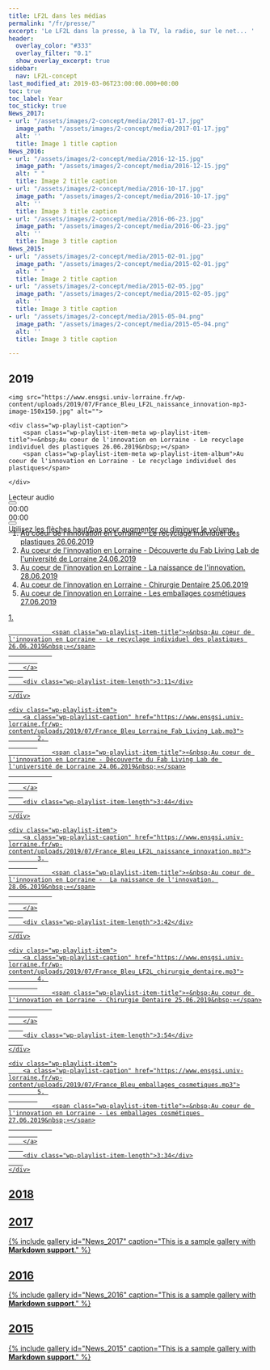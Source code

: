 ```yaml
---
title: LF2L dans les médias
permalink: "/fr/presse/"
excerpt: 'Le LF2L dans la presse, à la TV, la radio, sur le net... '
header:
  overlay_color: "#333"
  overlay_filter: "0.1"
  show_overlay_excerpt: true
sidebar:
  nav: LF2L-concept
last_modified_at: 2019-03-06T23:00:00.000+00:00
toc: true
toc_label: Year
toc_sticky: true
News_2017:
- url: "/assets/images/2-concept/media/2017-01-17.jpg"
  image_path: "/assets/images/2-concept/media/2017-01-17.jpg"
  alt: ''
  title: Image 1 title caption
News_2016:
- url: "/assets/images/2-concept/media/2016-12-15.jpg"
  image_path: "/assets/images/2-concept/media/2016-12-15.jpg"
  alt: " "
  title: Image 2 title caption
- url: "/assets/images/2-concept/media/2016-10-17.jpg"
  image_path: "/assets/images/2-concept/media/2016-10-17.jpg"
  alt: ''
  title: Image 3 title caption
- url: "/assets/images/2-concept/media/2016-06-23.jpg"
  image_path: "/assets/images/2-concept/media/2016-06-23.jpg"
  alt: ''
  title: Image 3 title caption
News_2015:
- url: "/assets/images/2-concept/media/2015-02-01.jpg"
  image_path: "/assets/images/2-concept/media/2015-02-01.jpg"
  alt: " "
  title: Image 2 title caption
- url: "/assets/images/2-concept/media/2015-02-05.jpg"
  image_path: "/assets/images/2-concept/media/2015-02-05.jpg"
  alt: ''
  title: Image 3 title caption
- url: "/assets/images/2-concept/media/2015-05-04.png"
  image_path: "/assets/images/2-concept/media/2015-05-04.png"
  alt: ''
  title: Image 3 title caption

---
```

## 2019

<div class="wp-playlist-current-item">
	
	<img src="https://www.ensgsi.univ-lorraine.fr/wp-content/uploads/2019/07/France_Bleu_LF2L_naissance_innovation-mp3-image-150x150.jpg" alt="">
	
	<div class="wp-playlist-caption">
		<span class="wp-playlist-item-meta wp-playlist-item-title">«&nbsp;Au coeur de l'innovation en Lorraine - Le recyclage individuel des plastiques 26.06.2019&nbsp;»</span>
		<span class="wp-playlist-item-meta wp-playlist-item-album">Au coeur de l'innovation en Lorraine - Le recyclage individuel des plastiques</span>
		
	</div>
</div>
	<span class="mejs-offscreen">Lecteur audio</span><div id="mep_0" class="mejs-container mejs-container-keyboard-inactive mejs-audio" tabindex="0" role="application" aria-label="Lecteur audio" style="width: 577.683px; height: 40px; min-width: 241px;"><div class="mejs-inner"><div class="mejs-mediaelement"><mediaelementwrapper id="mejs_004732333478494999"><audio preload="none" width="618" src="https://www.ensgsi.univ-lorraine.fr/wp-content/uploads/2019/07/France_Bleu_LF2L_recyclage_plastiques.mp3" style="width: 100%; height: 100%;" id="mejs_004732333478494999_html5"></audio></mediaelementwrapper></div><div class="mejs-layers"><div class="mejs-poster mejs-layer" style="display: none; width: 100%; height: 100%;"></div></div><div class="mejs-controls"><div class="mejs-button mejs-playpause-button mejs-play"><button type="button" aria-controls="mep_0" title="Lecture" aria-label="Lecture" tabindex="0"></button></div><div class="mejs-time mejs-currenttime-container" role="timer" aria-live="off"><span class="mejs-currenttime">00:00</span></div><div class="mejs-time-rail"><span class="mejs-time-total mejs-time-slider"><span class="mejs-time-buffering" style="display: none;"></span><span class="mejs-time-loaded"></span><span class="mejs-time-current"></span><span class="mejs-time-hovered no-hover"></span><span class="mejs-time-handle"><span class="mejs-time-handle-content"></span></span><span class="mejs-time-float" style="display: none; left: 0px;"><span class="mejs-time-float-current">00:00</span><span class="mejs-time-float-corner"></span></span></span></div><div class="mejs-time mejs-duration-container"><span class="mejs-duration">00:00</span></div><div class="mejs-button mejs-volume-button mejs-mute"><button type="button" aria-controls="mep_0" title="Muet" aria-label="Muet" tabindex="0"></button></div><a class="mejs-horizontal-volume-slider" href="javascript:void(0);" aria-label="Curseur de volume" aria-valuemin="0" aria-valuemax="100" role="slider"><span class="mejs-offscreen">Utilisez les flèches haut/bas pour augmenter ou diminuer le volume.</span><div class="mejs-horizontal-volume-total"><div class="mejs-horizontal-volume-current" style="left: 0px; width: 100%;"></div><div class="mejs-horizontal-volume-handle" style="left: 100%;"></div></div></a></div></div></div>
	<div class="wp-playlist-next"></div>
	<div class="wp-playlist-prev"></div>
	<noscript>
	<ol><li><a href='https://www.ensgsi.univ-lorraine.fr/wp-content/uploads/2019/07/France_Bleu_LF2L_recyclage_plastiques.mp3'>Au coeur de l'innovation en Lorraine - Le recyclage individuel des plastiques 26.06.2019</a></li><li><a href='https://www.ensgsi.univ-lorraine.fr/wp-content/uploads/2019/07/France_Bleu_Lorraine_Fab_Living_Lab.mp3'>Au coeur de l'innovation en Lorraine - Découverte du Fab Living Lab de l'université de Lorraine 24.06.2019</a></li><li><a href='https://www.ensgsi.univ-lorraine.fr/wp-content/uploads/2019/07/France_Bleu_LF2L_naissance_innovation.mp3'>Au coeur de l'innovation en Lorraine -  La naissance de l'innovation. 28.06.2019</a></li><li><a href='https://www.ensgsi.univ-lorraine.fr/wp-content/uploads/2019/07/France_Bleu_LF2L_chirurgie_dentaire.mp3'>Au coeur de l'innovation en Lorraine - Chirurgie Dentaire 25.06.2019</a></li><li><a href='https://www.ensgsi.univ-lorraine.fr/wp-content/uploads/2019/07/France_Bleu_emballages_cosmetiques.mp3'>Au coeur de l'innovation en Lorraine - Les emballages cosmétiques 27.06.2019</a></li></ol>
	</noscript>
	<script type="application/json" class="wp-playlist-script">{"type":"audio","tracklist":true,"tracknumbers":true,"images":true,"artists":true,"tracks":[{"src":"https:\/\/www.ensgsi.univ-lorraine.fr\/wp-content\/uploads\/2019\/07\/France_Bleu_LF2L_recyclage_plastiques.mp3","type":"audio\/mpeg","title":"Au coeur de l'innovation en Lorraine - Le recyclage individuel des plastiques 26.06.2019","caption":"","description":"<i>Au coeur de l'innovation en Lorraine - Le recyclage individuel des plastiques 26.06.2019<\/i> tir\u00e9 de <i>Au coeur de l'innovation en Lorraine - Le recyclage individuel des plastiques<\/i> Genre\u00a0: Podcast.","meta":{"album":"Au coeur de l'innovation en Lorraine - Le recyclage individuel des plastiques","genre":"Podcast","length_formatted":"3:11"},"image":{"src":"https:\/\/www.ensgsi.univ-lorraine.fr\/wp-content\/uploads\/2019\/07\/France_Bleu_LF2L_naissance_innovation-mp3-image.jpg","width":1400,"height":1400},"thumb":{"src":"https:\/\/www.ensgsi.univ-lorraine.fr\/wp-content\/uploads\/2019\/07\/France_Bleu_LF2L_naissance_innovation-mp3-image-150x150.jpg","width":150,"height":150}},{"src":"https:\/\/www.ensgsi.univ-lorraine.fr\/wp-content\/uploads\/2019\/07\/France_Bleu_Lorraine_Fab_Living_Lab.mp3","type":"audio\/mpeg","title":"Au coeur de l'innovation en Lorraine - D\u00e9couverte du Fab Living Lab de l'universit\u00e9 de Lorraine 24.06.2019","caption":"","description":"<i>Au coeur de l'innovation en Lorraine - D\u00e9couverte du Fab Living Lab de l'universit\u00e9 de Lorraine 24.06.2019<\/i> tir\u00e9 de <i>Au coeur de l'innovation en Lorraine - D\u00e9couverte du Fab Living Lab de l'universit\u00e9 de Lorraine<\/i> Genre\u00a0: Podcast.","meta":{"album":"Au coeur de l'innovation en Lorraine - D\u00e9couverte du Fab Living Lab de l'universit\u00e9 de Lorraine","genre":"Podcast","length_formatted":"3:44"},"image":{"src":"https:\/\/www.ensgsi.univ-lorraine.fr\/wp-content\/uploads\/2019\/07\/France_Bleu_LF2L_naissance_innovation-mp3-image.jpg","width":1400,"height":1400},"thumb":{"src":"https:\/\/www.ensgsi.univ-lorraine.fr\/wp-content\/uploads\/2019\/07\/France_Bleu_LF2L_naissance_innovation-mp3-image-150x150.jpg","width":150,"height":150}},{"src":"https:\/\/www.ensgsi.univ-lorraine.fr\/wp-content\/uploads\/2019\/07\/France_Bleu_LF2L_naissance_innovation.mp3","type":"audio\/mpeg","title":"Au coeur de l'innovation en Lorraine -  La naissance de l'innovation. 28.06.2019","caption":"","description":"<i>Au coeur de l'innovation en Lorraine -  La naissance de l'innovation. 28.06.2019<\/i> tir\u00e9 de <i>Au coeur de l'innovation en Lorraine -  La naissance de l'innovation.<\/i> Genre\u00a0: Podcast.","meta":{"album":"Au coeur de l'innovation en Lorraine - La naissance de l'innovation.","genre":"Podcast","length_formatted":"3:42"},"image":{"src":"https:\/\/www.ensgsi.univ-lorraine.fr\/wp-content\/uploads\/2019\/07\/France_Bleu_LF2L_naissance_innovation-mp3-image.jpg","width":1400,"height":1400},"thumb":{"src":"https:\/\/www.ensgsi.univ-lorraine.fr\/wp-content\/uploads\/2019\/07\/France_Bleu_LF2L_naissance_innovation-mp3-image-150x150.jpg","width":150,"height":150}},{"src":"https:\/\/www.ensgsi.univ-lorraine.fr\/wp-content\/uploads\/2019\/07\/France_Bleu_LF2L_chirurgie_dentaire.mp3","type":"audio\/mpeg","title":"Au coeur de l'innovation en Lorraine - Chirurgie Dentaire 25.06.2019","caption":"","description":"<i> Au coeur de l'innovation en Lorraine - Chirurgie Dentaire 25.06.2019<\/i> tir\u00e9 de <i> Au coeur de l'innovation en Lorraine - Chirurgie Dentaire<\/i> Genre\u00a0: Podcast.","meta":{"album":"Au coeur de l'innovation en Lorraine - Chirurgie Dentaire","genre":"Podcast","length_formatted":"3:54"},"image":{"src":"https:\/\/www.ensgsi.univ-lorraine.fr\/wp-includes\/images\/media\/audio.png","width":48,"height":64},"thumb":{"src":"https:\/\/www.ensgsi.univ-lorraine.fr\/wp-includes\/images\/media\/audio.png","width":48,"height":64}},{"src":"https:\/\/www.ensgsi.univ-lorraine.fr\/wp-content\/uploads\/2019\/07\/France_Bleu_emballages_cosmetiques.mp3","type":"audio\/mpeg","title":"Au coeur de l'innovation en Lorraine - Les emballages cosm\u00e9tiques 27.06.2019","caption":"","description":"<i>Au coeur de l'innovation en Lorraine - Les emballages cosm\u00e9tiques 27.06.2019<\/i> tir\u00e9 de <i>Au coeur de l'innovation en Lorraine - Les emballages cosm\u00e9tiques<\/i> Genre\u00a0: Podcast.","meta":{"album":"Au coeur de l'innovation en Lorraine - Les emballages cosm\u00e9tiques","genre":"Podcast","length_formatted":"3:34"},"image":{"src":"https:\/\/www.ensgsi.univ-lorraine.fr\/wp-includes\/images\/media\/audio.png","width":48,"height":64},"thumb":{"src":"https:\/\/www.ensgsi.univ-lorraine.fr\/wp-includes\/images\/media\/audio.png","width":48,"height":64}}]}</script>
<div class="wp-playlist-tracks">
	<div class="wp-playlist-item wp-playlist-playing">
		<a class="wp-playlist-caption" href="https://www.ensgsi.univ-lorraine.fr/wp-content/uploads/2019/07/France_Bleu_LF2L_recyclage_plastiques.mp3">
			1. 
			
				<span class="wp-playlist-item-title">«&nbsp;Au coeur de l'innovation en Lorraine - Le recyclage individuel des plastiques 26.06.2019&nbsp;»</span>
				
			
		</a>
		
		<div class="wp-playlist-item-length">3:11</div>
		
	</div>

	<div class="wp-playlist-item">
		<a class="wp-playlist-caption" href="https://www.ensgsi.univ-lorraine.fr/wp-content/uploads/2019/07/France_Bleu_Lorraine_Fab_Living_Lab.mp3">
			2. 
			
				<span class="wp-playlist-item-title">«&nbsp;Au coeur de l'innovation en Lorraine - Découverte du Fab Living Lab de l'université de Lorraine 24.06.2019&nbsp;»</span>
				
			
		</a>
		
		<div class="wp-playlist-item-length">3:44</div>
		
	</div>

	<div class="wp-playlist-item">
		<a class="wp-playlist-caption" href="https://www.ensgsi.univ-lorraine.fr/wp-content/uploads/2019/07/France_Bleu_LF2L_naissance_innovation.mp3">
			3. 
			
				<span class="wp-playlist-item-title">«&nbsp;Au coeur de l'innovation en Lorraine -  La naissance de l'innovation. 28.06.2019&nbsp;»</span>
				
			
		</a>
		
		<div class="wp-playlist-item-length">3:42</div>
		
	</div>

	<div class="wp-playlist-item">
		<a class="wp-playlist-caption" href="https://www.ensgsi.univ-lorraine.fr/wp-content/uploads/2019/07/France_Bleu_LF2L_chirurgie_dentaire.mp3">
			4. 
			
				<span class="wp-playlist-item-title">«&nbsp;Au coeur de l'innovation en Lorraine - Chirurgie Dentaire 25.06.2019&nbsp;»</span>
				
			
		</a>
		
		<div class="wp-playlist-item-length">3:54</div>
		
	</div>

	<div class="wp-playlist-item">
		<a class="wp-playlist-caption" href="https://www.ensgsi.univ-lorraine.fr/wp-content/uploads/2019/07/France_Bleu_emballages_cosmetiques.mp3">
			5. 
			
				<span class="wp-playlist-item-title">«&nbsp;Au coeur de l'innovation en Lorraine - Les emballages cosmétiques 27.06.2019&nbsp;»</span>
				
			
		</a>
		
		<div class="wp-playlist-item-length">3:34</div>
		
	</div>
</div>

## 2018

## 2017

{% include gallery
id="News_2017"
caption="This is a sample gallery with **Markdown support**."
%}

## 2016

{% include gallery
id="News_2016"
caption="This is a sample gallery with **Markdown support**."
%}

## 2015

{% include gallery
id="News_2015"
caption="This is a sample gallery with **Markdown support**."
%}